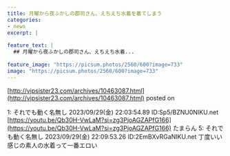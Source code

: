 ```yaml
---
title: 月曜から夜ふかしの郡司さん、えちえち水着を着てしまう
categories:
- news
excerpt: |
  
feature_text: |
  ## 月曜から夜ふかしの郡司さん、えちえち水着...
  
feature_image: "https://picsum.photos/2560/600?image=733"
image: "https://picsum.photos/2560/600?image=733"
---
```


[http://vipsister23.com/archives/10463087.html](http://vipsister23.com/archives/10463087.html)
posted on 

<!--more-->

1: それでも動く名無し 2023/09/29(金) 22:03:54.89 ID:Sp5/BZNU0NIKU.net [https://youtu.be/Qb30H-VwLaM?si=zg3PjoAGZAPfG166](https://youtu.be/Qb30H-VwLaM?si=zg3PjoAGZAPfG166) たまらん 5: それでも動く名無し 2023/09/29(金) 22:09:53.26 ID:2EmBXvRGaNIKU.net 丁度いい感じの素人の水着って一番エロい
